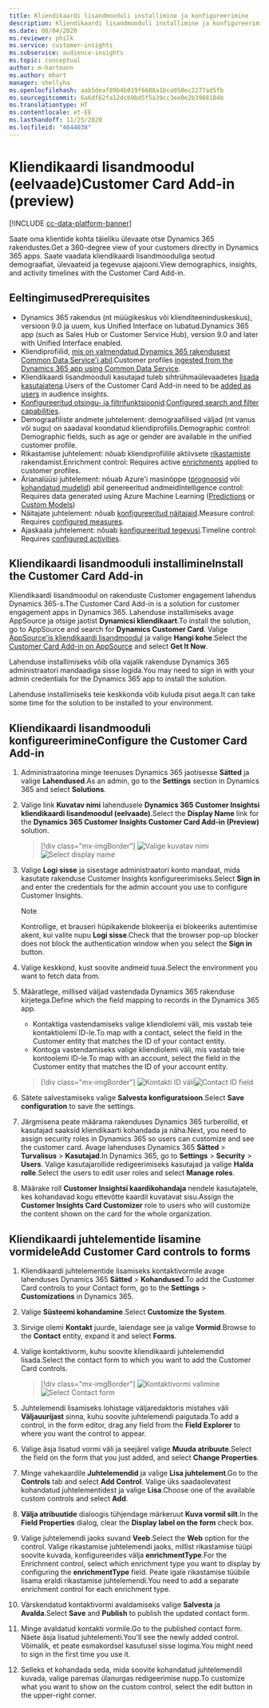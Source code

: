 ```yaml
---
title: Kliendikaardi lisandmooduli installimine ja konfigureerimine
description: Kliendikaardi lisandmooduli installimine ja konfigureerimine teenuse Dynamics 365 Customer Insights jaoks.
ms.date: 08/04/2020
ms.reviewer: philk
ms.service: customer-insights
ms.subservice: audience-insights
ms.topic: conceptual
author: m-hartmann
ms.author: mhart
manager: shellyha
ms.openlocfilehash: aab5deaf89b4b019f6688a1bca950ec2277ad5fb
ms.sourcegitcommit: 6a6df62fa12dcb9bd5f5a39cc3ee0e2b3988184b
ms.translationtype: HT
ms.contentlocale: et-EE
ms.lasthandoff: 11/25/2020
ms.locfileid: "4644038"
---
```

# <a name="customer-card-add-in-preview"></a><span data-ttu-id="daa3f-103">Kliendikaardi lisandmoodul (eelvaade)</span><span class="sxs-lookup"><span data-stu-id="daa3f-103">Customer Card Add-in (preview)</span></span>

[!INCLUDE [cc-data-platform-banner](../includes/cc-data-platform-banner.md)]

<span data-ttu-id="daa3f-104">Saate oma klientide kohta täieliku ülevaate otse Dynamics 365 rakendustes.</span><span class="sxs-lookup"><span data-stu-id="daa3f-104">Get a 360-degree view of your customers directly in Dynamics 365 apps.</span></span> <span data-ttu-id="daa3f-105">Saate vaadata kliendikaardi lisandmooduliga seotud demograafiat, ülevaateid ja tegevuse ajajooni.</span><span class="sxs-lookup"><span data-stu-id="daa3f-105">View demographics, insights, and activity timelines with the Customer Card Add-in.</span></span>

## <a name="prerequisites"></a><span data-ttu-id="daa3f-106">Eeltingimused</span><span class="sxs-lookup"><span data-stu-id="daa3f-106">Prerequisites</span></span>

- <span data-ttu-id="daa3f-107">Dynamics 365 rakendus (nt müügikeskus või klienditeeninduskeskus), versioon 9.0 ja uuem, kus Unified Interface on lubatud.</span><span class="sxs-lookup"><span data-stu-id="daa3f-107">Dynamics 365 app (such as Sales Hub or Customer Service Hub), version 9.0 and later with Unified Interface enabled.</span></span>
- <span data-ttu-id="daa3f-108">Kliendiprofiilid, [mis on valmendatud Dynamics 365 rakendusest Common Data Service'i abil](connect-power-query.md).</span><span class="sxs-lookup"><span data-stu-id="daa3f-108">Customer profiles [ingested from the Dynamics 365 app using Common Data Service](connect-power-query.md).</span></span>
- <span data-ttu-id="daa3f-109">Kliendikaardi lisandmooduli kasutajad tuleb sihtrühmaülevaadetes [lisada kasutajatena](permissions.md).</span><span class="sxs-lookup"><span data-stu-id="daa3f-109">Users of the Customer Card Add-in need to be [added as users](permissions.md) in audience insights.</span></span>
- <span data-ttu-id="daa3f-110">[Konfigureeritud otsingu- ja filtrifunktsioonid](search-filter-index.md).</span><span class="sxs-lookup"><span data-stu-id="daa3f-110">[Configured search and filter capabilities](search-filter-index.md).</span></span>
- <span data-ttu-id="daa3f-111">Demograafiliste andmete juhtelement: demograafilised väljad (nt vanus või sugu) on saadaval koondatud kliendiprofiilis.</span><span class="sxs-lookup"><span data-stu-id="daa3f-111">Demographic control: Demographic fields, such as age or gender are available in the unified customer profile.</span></span>
- <span data-ttu-id="daa3f-112">Rikastamise juhtelement: nõuab kliendiprofiilile aktiivsete [rikastamiste](enrichment-hub.md) rakendamist.</span><span class="sxs-lookup"><span data-stu-id="daa3f-112">Enrichment control: Requires active [enrichments](enrichment-hub.md) applied to customer profiles.</span></span>
- <span data-ttu-id="daa3f-113">Ärianalüüsi juhtelement: nõuab Azure'i masinõppe ([prognoosid](predictions.md) või [kohandatud mudelid](custom-models.md)) abil genereeritud andmeid</span><span class="sxs-lookup"><span data-stu-id="daa3f-113">Intelligence control: Requires data generated using Azure Machine Learning ([Predictions](predictions.md) or [Custom Models](custom-models.md))</span></span>
- <span data-ttu-id="daa3f-114">Näitajate juhtelement: nõuab [konfigureeritud näitajaid](measures.md).</span><span class="sxs-lookup"><span data-stu-id="daa3f-114">Measure control: Requires [configured measures](measures.md).</span></span>
- <span data-ttu-id="daa3f-115">Ajaskaala juhtelement: nõuab [konfigureeritud tegevusi](activities.md).</span><span class="sxs-lookup"><span data-stu-id="daa3f-115">Timeline control: Requires [configured activities](activities.md).</span></span>

## <a name="install-the-customer-card-add-in"></a><span data-ttu-id="daa3f-116">Kliendikaardi lisandmooduli installimine</span><span class="sxs-lookup"><span data-stu-id="daa3f-116">Install the Customer Card Add-in</span></span>

<span data-ttu-id="daa3f-117">Kliendikaardi lisandmoodul on rakenduste Customer engagement lahendus Dynamics 365-s.</span><span class="sxs-lookup"><span data-stu-id="daa3f-117">The Customer Card Add-in is a solution for customer engagement apps in Dynamics 365.</span></span> <span data-ttu-id="daa3f-118">Lahenduse installimiseks avage AppSource ja otsige jaotist **Dynamicsi kliendikaart**.</span><span class="sxs-lookup"><span data-stu-id="daa3f-118">To install the solution, go to AppSource and search for **Dynamics Customer Card**.</span></span> <span data-ttu-id="daa3f-119">Valige [AppSource'is kliendikaardi lisandmoodul](https://appsource.microsoft.com/product/dynamics-365/mscrm.dynamics_365_customer_insights_customer_card_addin?tab=Overview) ja valige **Hangi kohe**.</span><span class="sxs-lookup"><span data-stu-id="daa3f-119">Select the [Customer Card Add-in on AppSource](https://appsource.microsoft.com/product/dynamics-365/mscrm.dynamics_365_customer_insights_customer_card_addin?tab=Overview) and select **Get It Now**.</span></span>

<span data-ttu-id="daa3f-120">Lahenduse installimiseks võib olla vajalik rakenduse Dynamics 365 administraatori mandaadiga sisse logida.</span><span class="sxs-lookup"><span data-stu-id="daa3f-120">You may need to sign in with your admin credentials for the Dynamics 365 app to install the solution.</span></span>

<span data-ttu-id="daa3f-121">Lahenduse installimiseks teie keskkonda võib kuluda pisut aega.</span><span class="sxs-lookup"><span data-stu-id="daa3f-121">It can take some time for the solution to be installed to your environment.</span></span>

## <a name="configure-the-customer-card-add-in"></a><span data-ttu-id="daa3f-122">Kliendikaardi lisandmooduli konfigureerimine</span><span class="sxs-lookup"><span data-stu-id="daa3f-122">Configure the Customer Card Add-in</span></span>

1. <span data-ttu-id="daa3f-123">Administraatorina minge teenuses Dynamics 365 jaotisesse **Sätted** ja valige **Lahendused**.</span><span class="sxs-lookup"><span data-stu-id="daa3f-123">As an admin, go to the **Settings** section in Dynamics 365 and select **Solutions**.</span></span>

1. <span data-ttu-id="daa3f-124">Valige link **Kuvatav nimi** lahendusele **Dynamics 365 Customer Insightsi kliendikaardi lisandmoodul (eelvaade)**.</span><span class="sxs-lookup"><span data-stu-id="daa3f-124">Select the **Display Name** link for the **Dynamics 365 Customer Insights Customer Card Add-in (Preview)** solution.</span></span>

   > [!div class="mx-imgBorder"]
   > <span data-ttu-id="daa3f-125">![Valige kuvatav nimi](media/select-display-name.png "Valige kuvatav nimi")</span><span class="sxs-lookup"><span data-stu-id="daa3f-125">![Select display name](media/select-display-name.png "Select display name")</span></span>

1. <span data-ttu-id="daa3f-126">Valige **Logi sisse** ja sisestage administraatori konto mandaat, mida kasutate rakenduse Customer Insights konfigureerimiseks.</span><span class="sxs-lookup"><span data-stu-id="daa3f-126">Select **Sign in** and enter the credentials for the admin account you use to configure Customer Insights.</span></span>

   > [!NOTE]
   > <span data-ttu-id="daa3f-127">Kontrollige, et brauseri hüpikakende blokeerija ei blokeeriks autentimise akent, kui valite nupu **Logi sisse**.</span><span class="sxs-lookup"><span data-stu-id="daa3f-127">Check that the browser pop-up blocker does not block the authentication window when you select the **Sign in** button.</span></span>

1. <span data-ttu-id="daa3f-128">Valige keskkond, kust soovite andmeid tuua.</span><span class="sxs-lookup"><span data-stu-id="daa3f-128">Select the environment you want to fetch data from.</span></span>

1. <span data-ttu-id="daa3f-129">Määratlege, millised väljad vastendada Dynamics 365 rakenduse kirjetega.</span><span class="sxs-lookup"><span data-stu-id="daa3f-129">Define which the field mapping to records in the Dynamics 365 app.</span></span>
   - <span data-ttu-id="daa3f-130">Kontaktiga vastendamiseks valige kliendiolemi väli, mis vastab teie kontaktiolemi ID-le.</span><span class="sxs-lookup"><span data-stu-id="daa3f-130">To map with a contact, select the field in the Customer entity that matches the ID of your contact entity.</span></span>
   - <span data-ttu-id="daa3f-131">Kontoga vastendamiseks valige kliendiolemi väli, mis vastab teie kontoolemi ID-le.</span><span class="sxs-lookup"><span data-stu-id="daa3f-131">To map with an account, select the field in the Customer entity that matches the ID of your account entity.</span></span>

   > [!div class="mx-imgBorder"]
   > <span data-ttu-id="daa3f-132">![Kontakti ID väli](media/contact-id-field.png "Kontakti ID väli")</span><span class="sxs-lookup"><span data-stu-id="daa3f-132">![Contact ID field](media/contact-id-field.png "Contact ID field")</span></span>

1. <span data-ttu-id="daa3f-133">Sätete salvestamiseks valige **Salvesta konfiguratsioon**.</span><span class="sxs-lookup"><span data-stu-id="daa3f-133">Select **Save configuration** to save the settings.</span></span>

1. <span data-ttu-id="daa3f-134">Järgmisena peate määrama rakenduses Dynamics 365 turberollid, et kasutajad saaksid kliendikaarti kohandada ja näha.</span><span class="sxs-lookup"><span data-stu-id="daa3f-134">Next, you need to assign security roles in Dynamics 365 so users can customize and see the customer card.</span></span> <span data-ttu-id="daa3f-135">Avage lahenduses Dynamics 365 **Sätted** > **Turvalisus** > **Kasutajad**.</span><span class="sxs-lookup"><span data-stu-id="daa3f-135">In Dynamics 365, go to **Settings** > **Security** > **Users**.</span></span> <span data-ttu-id="daa3f-136">Valige kasutajarollide redigeerimiseks kasutajad ja valige **Halda rolle**.</span><span class="sxs-lookup"><span data-stu-id="daa3f-136">Select the users to edit user roles and select **Manage roles**.</span></span>

1. <span data-ttu-id="daa3f-137">Määrake roll **Customer Insightsi kaardikohandaja** nendele kasutajatele, kes kohandavad kogu ettevõtte kaardil kuvatavat sisu.</span><span class="sxs-lookup"><span data-stu-id="daa3f-137">Assign the **Customer Insights Card Customizer** role to users who will customize the content shown on the card for the whole organization.</span></span>

## <a name="add-customer-card-controls-to-forms"></a><span data-ttu-id="daa3f-138">Kliendikaardi juhtelementide lisamine vormidele</span><span class="sxs-lookup"><span data-stu-id="daa3f-138">Add Customer Card controls to forms</span></span>
  
1. <span data-ttu-id="daa3f-139">Kliendikaardi juhtelementide lisamiseks kontaktivormile avage lahenduses Dynamics 365 **Sätted** > **Kohandused**.</span><span class="sxs-lookup"><span data-stu-id="daa3f-139">To add the Customer Card controls to your Contact form, go to the **Settings** > **Customizations** in Dynamics 365.</span></span>

1. <span data-ttu-id="daa3f-140">Valige **Süsteemi kohandamine**.</span><span class="sxs-lookup"><span data-stu-id="daa3f-140">Select **Customize the System**.</span></span>

1. <span data-ttu-id="daa3f-141">Sirvige olemi **Kontakt** juurde, laiendage see ja valige **Vormid**.</span><span class="sxs-lookup"><span data-stu-id="daa3f-141">Browse to the **Contact** entity, expand it and select **Forms**.</span></span>

1. <span data-ttu-id="daa3f-142">Valige kontaktivorm, kuhu soovite kliendikaardi juhtelemendid lisada.</span><span class="sxs-lookup"><span data-stu-id="daa3f-142">Select the contact form to which you want to add the Customer Card controls.</span></span>

    > [!div class="mx-imgBorder"]
    > <span data-ttu-id="daa3f-143">![Kontaktivormi valimine](media/contact-active-forms.png "Kontaktivormi valimine")</span><span class="sxs-lookup"><span data-stu-id="daa3f-143">![Select Contact form](media/contact-active-forms.png "Select Contact form")</span></span>

1. <span data-ttu-id="daa3f-144">Juhtelemendi lisamiseks lohistage väljaredaktoris mistahes väli **Väljauurijast** sinna, kuhu soovite juhtelemendi paigutada.</span><span class="sxs-lookup"><span data-stu-id="daa3f-144">To add a control, in the form editor, drag any field from the **Field Explorer** to where you want the control to appear.</span></span>

1. <span data-ttu-id="daa3f-145">Valige äsja lisatud vormi väli ja seejärel valige **Muuda atribuute**.</span><span class="sxs-lookup"><span data-stu-id="daa3f-145">Select the field on the form that you just added, and select **Change Properties**.</span></span>

1. <span data-ttu-id="daa3f-146">Minge vahekaardile **Juhtelemendid** ja valige **Lisa juhtelement**.</span><span class="sxs-lookup"><span data-stu-id="daa3f-146">Go to the **Controls** tab and select **Add Control**.</span></span> <span data-ttu-id="daa3f-147">Valige üks saadaolevatest kohandatud juhtelementidest ja valige **Lisa**.</span><span class="sxs-lookup"><span data-stu-id="daa3f-147">Choose one of the available custom controls and select **Add**.</span></span>

1. <span data-ttu-id="daa3f-148">**Välja atribuutide** dialoogis tühjendage märkeruut **Kuva vormil silt**.</span><span class="sxs-lookup"><span data-stu-id="daa3f-148">In the **Field Properties** dialog, clear the **Display label on the form** check box.</span></span>

1. <span data-ttu-id="daa3f-149">Valige juhtelemendi jaoks suvand **Veeb**.</span><span class="sxs-lookup"><span data-stu-id="daa3f-149">Select the **Web** option for the control.</span></span> <span data-ttu-id="daa3f-150">Valige rikastamise juhtelemendi jaoks, millist rikastamise tüüpi soovite kuvada, konfigureerides välja **enrichmentType**.</span><span class="sxs-lookup"><span data-stu-id="daa3f-150">For the Enrichment control, select which enrichment type you want to display by configuring the **enrichmentType** field.</span></span> <span data-ttu-id="daa3f-151">Peate igale rikastamise tüübile lisama eraldi rikastamise juhtelemendi.</span><span class="sxs-lookup"><span data-stu-id="daa3f-151">You need to add a separate enrichment control for each enrichment type.</span></span>

1. <span data-ttu-id="daa3f-152">Värskendatud kontaktivormi avaldamiseks valige **Salvesta** ja **Avalda**.</span><span class="sxs-lookup"><span data-stu-id="daa3f-152">Select **Save** and **Publish** to publish the updated contact form.</span></span>

1. <span data-ttu-id="daa3f-153">Minge avaldatud kontakti vormile.</span><span class="sxs-lookup"><span data-stu-id="daa3f-153">Go to the published contact form.</span></span> <span data-ttu-id="daa3f-154">Näete äsja lisatud juhtelementi.</span><span class="sxs-lookup"><span data-stu-id="daa3f-154">You'll see the newly added control.</span></span> <span data-ttu-id="daa3f-155">Võimalik, et peate esmakordsel kasutusel sisse logima.</span><span class="sxs-lookup"><span data-stu-id="daa3f-155">You might need to sign in the first time you use it.</span></span>

1. <span data-ttu-id="daa3f-156">Selleks et kohandada seda, mida soovite kohandatud juhtelemendil kuvada, valige paremas ülanurgas redigeerimise nupp.</span><span class="sxs-lookup"><span data-stu-id="daa3f-156">To customize what you want to show on the custom control, select the edit button in the upper-right corner.</span></span>

